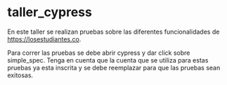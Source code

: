 # taller_cypress

En este taller se realizan pruebas sobre las diferentes funcionalidades de https://losestudiantes.co.

Para correr las pruebas se debe abrir cypress y dar click sobre simple_spec. Tenga en cuenta que la cuenta que se utiliza para estas pruebas ya esta inscrita y se debe reemplazar para que las pruebas sean exitosas.

